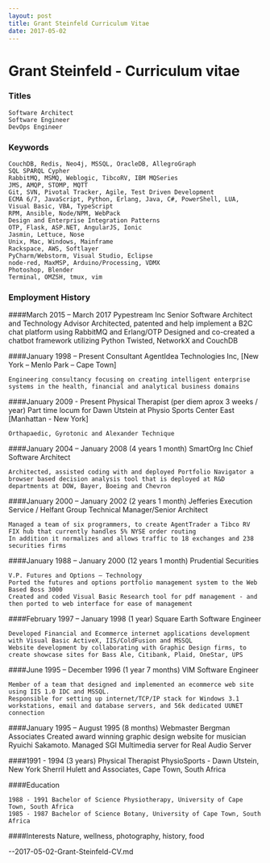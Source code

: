 ```yaml
---
layout: post
title: Grant Steinfeld Curriculum Vitae
date: 2017-05-02
---
```


# Grant Steinfeld - Curriculum vitae


### Titles
    Software Architect
    Software Engineer
    DevOps Engineer


### Keywords
    CouchDB, Redis, Neo4j, MSSQL, OracleDB, AllegroGraph 
    SQL SPARQL Cypher
    RabbitMQ, MSMQ, Weblogic, TibcoRV, IBM MQSeries
    JMS, AMQP, STOMP, MQTT
    Git, SVN, Pivotal Tracker, Agile, Test Driven Development  
    ECMA 6/7, JavaScript, Python, Erlang, Java, C#, PowerShell, LUA, Visual Basic, VBA, TypeScript
    RPM, Ansible, Node/NPM, WebPack
    Design and Enterprise Integration Patterns
    OTP, Flask, ASP.NET, AngularJS, Ionic 
    Jasmin, Lettuce, Nose
    Unix, Mac, Windows, Mainframe
    Rackspace, AWS, Softlayer
    PyCharm/Webstorm, Visual Studio, Eclipse
    node-red, MaxMSP, Arduino/Processing, VDMX
    Photoshop, Blender
    Terminal, OMZSH, tmux, vim

### Employment History

####March 2015 – March 2017
    Pypestream Inc
    Senior Software Architect and Technology Advisor
    Architected, patented and help implement a B2C chat platform using RabbitMQ and Erlang/OTP
    Designed and co-created a chatbot framework utilizing Python Twisted, NetworkX and CouchDB


####January 1998 – Present
    Consultant
    AgentIdea Technologies Inc, [New York – Menlo Park – Cape Town]

    Engineering consultancy focusing on creating intelligent enterprise systems in the health, financial and analytical business domains


####January 2009 - Present
    Physical Therapist (per diem aprox 3 weeks / year)
    Part time locum for Dawn Utstein at Physio Sports Center East [Manhattan - New York]

    Orthapaedic, Gyrotonic and Alexander Technique


####January 2004 – January 2008 (4 years 1 month)
    SmartOrg Inc 
    Chief Software Architect

    Architected, assisted coding with and deployed Portfolio Navigator a browser based decision analysis tool that is deployed at R&D departments at DOW, Bayer, Boeing and Chevron


####January 2000 – January 2002 (2 years 1 month)
    Jefferies Execution Service / Helfant Group
    Technical Manager/Senior Architect

    Managed a team of six programmers, to create AgentTrader a Tibco RV FIX hub that currently handles 5% NYSE order routing
    In addition it normalizes and allows traffic to 18 exchanges and 238 securities firms


####January 1988 – January 2000 (12 years 1 month)
    Prudential Securities

    V.P. Futures and Options – Technology
    Ported the futures and options portfolio management system to the Web Based Boss 3000
    Created and coded Visual Basic Research tool for pdf management - and then ported to web interface for ease of management


####February 1997 – January 1998 (1 year)
    Square Earth
    Software Engineer

    Developed Financial and Ecommerce internet applications development with Visual Basic ActiveX, IIS/ColdFusion and MSSQL
    Website development by collaborating with Graphic Design firms, to create showcase sites for Bass Ale, Citibank, Plaid, OneStar, UPS


####June 1995 – December 1996 (1 year 7 months)
    VIM
    Software Engineer

    Member of a team that designed and implemented an ecommerce web site using IIS 1.0 IDC and MSSQL.
    Responsible for setting up internet/TCP/IP stack for Windows 3.1 workstations, email and database servers, and 56k dedicated UUNET connection


####January 1995 – August 1995 (8 months)
    Webmaster Bergman Associates
    Created award winning graphic design website for musician Ryuichi Sakamoto.
    Managed SGI Multimedia server for Real Audio Server


####1991 - 1994 (3 years)
    Physical Therapist
    PhysioSports - Dawn Utstein, New York
    Sherril Hulett and Associates, Cape Town, South Africa


####Education
    
    1988 - 1991 Bachelor of Science Physiotherapy, University of Cape Town, South Africa
    1985 - 1987 Bachelor of Science Botany, University of Cape Town, South Africa

####Interests
    Nature, wellness, photography, history, food





--2017-05-02-Grant-Steinfeld-CV.md
